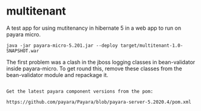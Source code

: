 # multitenant

A test app for using mutitenancy in hibernate 5 in a web app to run on payara micro.

    java -jar payara-micro-5.201.jar --deploy target/multitenant-1.0-SNAPSHOT.war

The first problem was a clash in the jboss logging classes in bean-validator inside payara-micro.
To get round this, remove these classes from the bean-validator module and repackage it.


```

Get the latest payara component versions from the pom:

https://github.com/payara/Payara/blob/payara-server-5.2020.4/pom.xml

